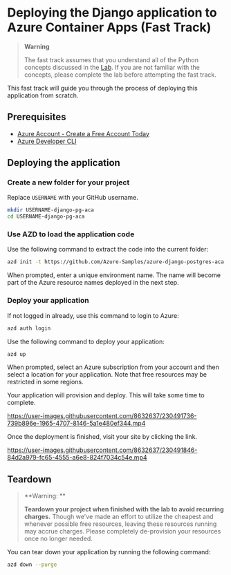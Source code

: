 # Deploying the Django application to Azure Container Apps (Fast Track)

> **Warning**
>
> The fast track assumes that you understand all of the Python concepts discussed in the [Lab](lab/README.md). If you are not familiar with the concepts, please complete the lab before attempting the fast track.

This fast track will guide you through the process of deploying this application from scratch.

## Prerequisites

- [Azure Account - Create a Free Account Today](https://aka.ms/azurefree)
- [Azure Developer CLI](https://learn.microsoft.com/en-us/azure/developer/azure-developer-cli/install-azd)

## Deploying the application

### Create a new folder for your project

Replace `USERNAME` with your GitHub username.

```bash
mkdir USERNAME-django-pg-aca
cd USERNAME-django-pg-aca
```

### Use AZD to load the application code

Use the following command to extract the code into the current folder:

```bash
azd init -t https://github.com/Azure-Samples/azure-django-postgres-aca
```

When prompted, enter a unique environment name. The name will become part of the Azure resource names deployed in the next step.

### Deploy your application

If not logged in already, use this command to login to Azure:

```bash
azd auth login
```

Use the following command to deploy your application:

```bash
azd up
```

When prompted, select an Azure subscription from your account and then select a location for your application. Note that free resources may be restricted in some regions.

Your application will provision and deploy. This will take some time to complete.

<https://user-images.githubusercontent.com/8632637/230491736-739b896e-1965-4707-8146-5a1e480ef344.mp4>

Once the deployment is finished, visit your site by clicking the link.

<https://user-images.githubusercontent.com/8632637/230491846-84d2a979-fc65-4555-a6e8-824f7034c54e.mp4>

## Teardown


> **Warning: **
> 
> **Teardown your project when finished with the lab to avoid recurring charges.**
> Though we've made an effort to utilize the cheapest and whenever possible free resources, leaving these resources running may accrue charges. Please completely de-provision your resources once no longer needed.

You can tear down your application by running the following command:

```bash
azd down --purge
```
